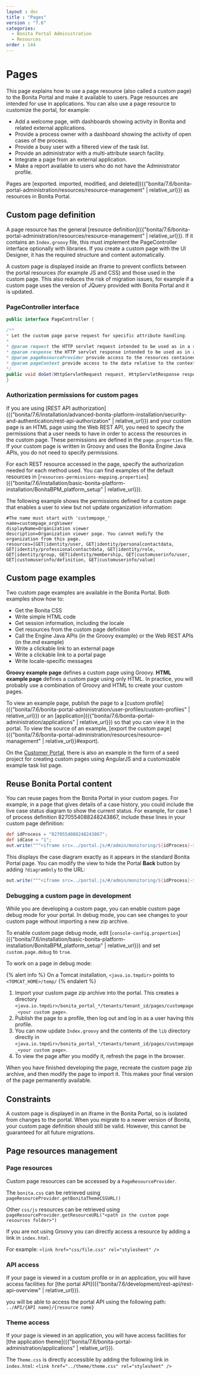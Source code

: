 ```yaml
---
layout : doc
title : "Pages"
version : "7.6"
categories:
  - Bonita Portal Administration
  - Resources
order : 144
---
```

#  Pages

This page explains how to use a page resource (also called a custom page) to the Bonita Portal and make it available to users. Page resources are intended for use in applications. You can also use a page resource to customize the portal, 
for example:

* Add a welcome page, with dashboards showing activity in Bonita and related external applications.
* Provide a process owner with a dashboard showing the activity of open cases of the process.
* Provide a busy user with a filtered view of the task list.
* Provide an administrator with a multi-attribute search facility.
* Integrate a page from an external application.
* Make a report available to users who do not have the Administrator profile.

Pages are [exported. imported, modified, and deleted]({{"bonita/7.6/bonita-portal-administration/resources/resource-management" | relative_url}}) as resources in Bonita Portal. 

## Custom page definition

A page resource has the general [resource definition]({{"bonita/7.6/bonita-portal-administration/resources/resource-management" | relative_url}}). 
If it contains an `Index.groovy` file, this must implement the PageController interface optionally with libraries. 
If you create a custom page with the UI Designer, it has the required structure and content automatically.

A custom page is displayed inside an iframe to prevent conflicts between the portal resources (for example JS and CSS) and those used in the custom page. 
This also reduces the risk of migration issues, for example if a custom page uses the version of JQuery provided with Bonita Portal and it is updated.

### PageController interface
```java
public interface PageController {

/**
* Let the custom page parse request for specific attribute handling.
*
* @param request the HTTP servlet request intended to be used as in a servlet
* @param response the HTTP servlet response intended to be used as in a servlet
* @param pageResourceProvider provide access to the resources contained in the custom page zip
* @param pageContext provide access to the data relative to the context in which the custom page is displayed
*/
public void doGet(HttpServletRequest request, HttpServletResponse response, PageResourceProvider pageResourceProvider, PageContext pageContext);
}
```

### Authorization permissions for custom pages

If you are using [REST API authorization]({{"bonita/7.6/installation/advanced-bonita-platform-installation/security-and-authentication/rest-api-authorization" | relative_url}}) and your custom page is an HTML page using the Web REST API, 
you need to specify the permissions that a user needs to have in order to access the resources in the custom page. 
These permissions are defined in the `page.properties` file. If your custom page is written in Groovy and uses the Bonita Engine Java APIs, you do not need to specify permissions.

For each REST resource accessed in the page, specify the authorization needed for each method used.
You can find examples of the default resources in [`resources-permissions-mapping.properties`]({{"bonita/7.6/installation/basic-bonita-platform-installation/BonitaBPM_platform_setup" | relative_url}}).

The following example shows the permissions defined for a custom page that enables a user to view but not update organization information:

```
#The name must start with 'custompage_'
name=custompage_orgViewer
displayName=Organization viewer
description=Organization viewer page. You cannot modify the organization from this page.
resources=[GET|identity/user, GET|identity/personalcontactdata, GET|identity/professionalcontactdata, GET|identity/role, GET|identity/group, GET|identity/membership, GET|customuserinfo/user, GET|customuserinfo/definition, GET|customuserinfo/value] 
```


## Custom page examples

Two custom page examples are available in the Bonita Portal. Both examples show how to:

* Get the Bonita CSS
* Write simple HTML code
* Get session information, including the locale
* Get resources from the custom page definition
* Call the Engine Java APIs (in the Groovy example) or the Web REST APIs (in the.md example)
* Write a clickable link to an external page
* Write a clickable link to a portal page
* Write locale-specific messages

**Groovy example page** defines a custom page using Groovy. 
**HTML example page** defines a custom page using only HTML. 
In practice, you will probably use a combination of Groovy and HTML to create your custom pages.

To view an example page, publish the page to a [custom profile]({{"bonita/7.6/bonita-portal-administration/user-profiles/custom-profiles" | relative_url}}) or an [application]({{"bonita/7.6/bonita-portal-administration/applications" | relative_url}}) so that you can view it in the portal. To view the source of an example, [export the custom page]({{"bonita/7.6/bonita-portal-administration/resources/resource-management" | relative_url}}#export).

On the [Customer Portal](https://customer.bonitasoft.com/), there is also an example in the form of a seed project for creating custom pages using AngularJS and a customizable example task list page.

## Reuse Bonita Portal content

You can reuse pages from the Bonita Portal in your custom pages. For example, in a page that gives details of a case history, you could include the live case status diagram to show the current status. For example, for case 1 of process definition 8270554088248243867, include these lines in your custom page definition:
```groovy
def idProcess = "8270554088248243867";
def idCase = "1";
out.write("""<iframe src=../portal.js/#/admin/monitoring/${idProcess}-${idCase}" style="width:100%; height:100%"></iframe>""");
```
This displays the case diagram exactly as it appears in the standard Bonita Portal page. You can modify the view to hide the Portal **Back** button by adding `?diagramOnly` to the URL:
```groovy
out.write("""<iframe src=../portal.js/#/admin/monitoring/${idProcess}-${idCase}?diagramOnly}" style="width:100%; height:100%"></iframe>""");
```

### Debugging a custom page in development

While you are developing a custom page, you can enable custom page debug mode for your portal. In debug mode, you can see changes to your custom page without importing a new zip archive.

To enable custom page debug mode, edit [`console-config.properties`]({{"bonita/7.6/installation/basic-bonita-platform-installation/BonitaBPM_platform_setup" | relative_url}}) and set `custom.page.debug` to `true`.

To work on a page in debug mode:

{% alert info %}
On a Tomcat installation, `<java.io.tmpdir>` points to `<TOMCAT_HOME>/temp/`
{% endalert %}

1. Import your custom page zip archive into the portal. This creates a directory `<java.io.tmpdir>/bonita_portal_*/tenants/tenant_id/pages/custompage_<your custom page>`.
2. Publish the page to a profile, then log out and log in as a user having this profile.
3. You can now update `Index.groovy` and the contents of the `lib` directory directly in `<java.io.tmpdir>/bonita_portal_*/tenants/tenant_id/pages/custompage_<your custom page>`.
4. To view the page after you modify it, refresh the page in the browser.

When you have finished developing the page, recreate the custom page zip archive, and then modify the page to import it. This makes your final version of the page permanently available.

## Constraints

A custom page is displayed in an iframe in the Bonita Portal, so is isolated from changes to the portal. 
When you migrate to a newer version of Bonita, your custom page definition should still be valid. 
However, this cannot be guaranteed for all future migrations.

## Page resources management

### Page resources

Custom page resources can be accessed by a `PageResourceProvider`.

The `bonita.css` can be retrieved using `pageResourceProvider.getBonitaThemeCSSURL()`

Other `css/js` resources can be retrieved using `pageResourceProvider.getResourceURL("<path in the custom page resources folder>")`

If you are not using Groovy you can directly access a resource by adding a link in `index.html`.

For example: `<link href="css/file.css" rel="stylesheet" />`

### API access

If your page is viewed in a custom profile or in an application, you will have access facilities for [the portal API]({{"bonita/7.6/development/rest-api/rest-api-overview" | relative_url}}).

you will be able to access the portal API using the following path: `../API/{API name}/{resource name}`

### Theme access

If your page is viewed in an application, you will have access facilities for [the application theme]({{"bonita/7.6/bonita-portal-administration/applications" | relative_url}}).

The `Theme.css` is directly accessible by adding the following link in `index.html`: `<link href="../theme/theme.css" rel="stylesheet" />`
